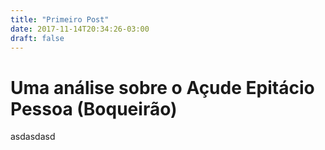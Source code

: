 ```yaml
---
title: "Primeiro Post"
date: 2017-11-14T20:34:26-03:00
draft: false
---
```


# Uma análise sobre o Açude Epitácio Pessoa (Boqueirão)

<div id="vis" width=300></div>
<div id="vis2" width=300></div>

<script src="https://cdnjs.cloudflare.com/ajax/libs/vega/3.0.7/vega.js"></script>
<script src="https://cdnjs.cloudflare.com/ajax/libs/vega-lite/2.0.1/vega-lite.js"></script>
<script src="https://cdnjs.cloudflare.com/ajax/libs/vega-embed/3.0.0-rc7/vega-embed.js"></script>
<script>
    const spec = {   
      "title": "Mediana do volume percentual ao longo de meses e anos",
      "$schema": "https://vega.github.io/schema/vega-lite/v2.json",
      "data": {
          "url": "https://api.insa.gov.br/reservatorios/12172/monitoramento",
          "format": {
          "type": "json",
          "property": "volumes",
          "parse": {
              "DataInformacao": "utc:'%d/%m/%Y'"
                  }
              }
          },

      "width": 400,

      "mark": "rect",

      "encoding": {
          "x": {
              "timeUnit" : "year",
              "field": "DataInformacao",
              "type": "ordinal",
              "axis": {"format": "%Y", "title" : "Anos"}
          },
          "y": {
              "timeUnit" : "month",
              "field": "DataInformacao",
              "type": "ordinal",
              "axis": {"format": "%m", "title" : "Meses"}
              },
          "color": {
              "field": "VolumePercentual",
              "aggregate": "median",
              "type": "quantitative"
              }
      },
      "config": {
          "range": {
              "heatmap": {
                  "scheme": "brownbluegreen"
              }
          },
          "view": {
              "stroke": "transparent"
          }
      }
    };
      vegaEmbed('#vis', spec).catch(console.warn);

</script>

<script>
    const spec2 = {

      "$schema": "https://vega.github.io/schema/vega-lite/v2.json",
      "data": {
          "url": "https://api.insa.gov.br/reservatorios/12172/monitoramento",
          "format": {
          "type": "json",
          "property": "volumes",
          "parse": {
              "DataInformacao": "utc:'%d/%m/%Y'"
                  }
              }
          },
      "transform":[{"filter": {"timeUnit": "year", "field": "DataInformacao", "range": [1990, 2017] }}],

      "width": 550,

      "title": "Diferença do volume percentual máximo e mínimo ao longo dos anos",
      "mark": "rule",
      "encoding": {

      "x": {
          "timeUnit" : "year",
          "field": "DataInformacao",
          "type": "nominal",
          "axis": {"format": "%Y", "title" : "Anos"}
      },

      "y": {
        "field": "VolumePercentual",
        "type": "quantitative",
        "aggregate": "min",
        "axis":{"title": "Volume percentual"}

      },

      "y2": {
        "field": "VolumePercentual",
        "type": "quantitative",
        "aggregate": "max"
      },

        "color": {"value": "purple"}
    }
};
    vegaEmbed('#vis2', spec2).catch(console.warn);

</script>

asdasdasd
